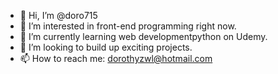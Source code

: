 - 👋 Hi, I’m @doro715
- 👀 I’m interested in front-end programming right now. 
- 🌱 I’m currently learning web developmentpython on Udemy. 
- 💞️ I’m looking to build up exciting projects. 
- 📫 How to reach me: dorothyzwl@hotmail.com

<!---
doro715/doro715 is a ✨ special ✨ repository because its `README.md` (this file) appears on your GitHub profile.
You can click the Preview link to take a look at your changes.
--->
